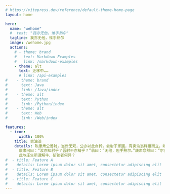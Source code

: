 ```yaml
---
# https://vitepress.dev/reference/default-theme-home-page
layout: home

hero:
  name: "wehome"
  #  text: "我亦无他，惟手熟尔"
  tagline: 我亦无他，惟手熟尔
  image: /wehome.jpg
  actions:
    # - theme: brand
    #   text: Markdown Examples
    #   link: /markdown-examples
    - theme: alt
      text: 迁移中……
      # link: /api-examples
#    - theme: brand
#      text: Java
#      link: /Java/index
#    - theme: alt
#      text: Python
#      link: /Python/index
#    - theme: alt
#      text: Web
#      link: /Web/index

features:
  - icon:
      width: 100%
    title: 卖油翁
    details: 陈康肃公善射，当世无双，公亦以此自矜。尝射于家圃，有卖油翁释担而立，睨之，久而不去。见其发矢十中八九，但微颔之。
      康肃问曰：“汝亦知射乎？吾射不亦精乎？”翁曰：“无他，但手熟尔。”康肃忿然曰：“尔安敢轻吾射！”翁曰：“以我酌油知之。”乃取一葫芦置于地，以钱覆其口，徐以杓酌油沥之，自钱孔入，而钱不湿。因曰：“我亦无他，惟手熟尔。”康肃笑而遣之。
      此与庄生所谓解牛、斫轮者何异？
#  - title: Feature A
#    details: Lorem ipsum dolor sit amet, consectetur adipiscing elit
#  - title: Feature B
#    details: Lorem ipsum dolor sit amet, consectetur adipiscing elit
#  - title: Feature C
#    details: Lorem ipsum dolor sit amet, consectetur adipiscing elit
---
```



